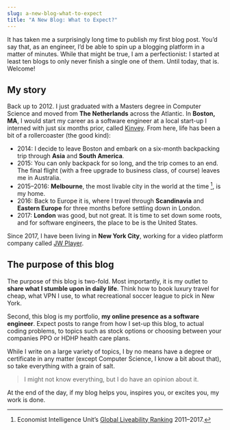```yaml
---
slug: a-new-blog-what-to-expect
title: "A New Blog: What to Expect?"
---
```

It has taken me a surprisingly long time to publish my first blog post. You’d say that, as an engineer, I’d be able to spin up a blogging platform in a matter of minutes. While that might be true, I am a perfectionist: I started at least ten blogs to only never finish a single one of them. Until today, that is. Welcome!
<!-- excerpt -->

## My story
Back up to 2012. I just graduated with a Masters degree in Computer Science and moved from **The Netherlands** across the Atlantic. In **Boston, MA**, I would start my career as a software engineer at a local start-up I interned with just six months prior, called [Kinvey][1]. From here, life has been a bit of a rollercoaster (the good kind):

* 2014: I decide to leave Boston and embark on a six-month backpacking trip through **Asia** and **South America**.
* 2015: You can only backpack for so long, and the trip comes to an end. The final flight (with a free upgrade to business class, of course) leaves me in Australia.
* 2015–2016: **Melbourne**, the most livable city in the world at the time [^1], is my home.
* 2016: Back to Europe it is, where I travel through **Scandinavia** and **Eastern Europe** for three months before settling down in London.
* 2017: **London** was good, but not great. It is time to set down some roots, and for software engineers, the place to be is the United States.

Since 2017, I have been living in **New York City**, working for a video platform company called [JW Player][2].

## The purpose of this blog
The purpose of this blog is two-fold. Most importantly, it is my outlet to **share what I stumble upon in daily life**. Think how to book luxury travel for cheap, what VPN I use, to what recreational soccer league to pick in New York.

Second, this blog is my portfolio, **my online presence as a software engineer**. Expect posts to range from how I set-up this blog, to actual coding problems, to topics such as stock options or choosing between your companies PPO or HDHP health care plans.

While I write on a large variety of topics, I by no means have a degree or certificate in any matter (except Computer Science, I know a bit about that), so take everything with a grain of salt.

> I might not know everything, but I do have an opinion about it.

At the end of the day, if my blog helps you, inspires you, or excites you, my work is done.

[1]: https://www.kinvey.com
[2]: https://www.jwplayer.com

[^1]: Economist Intelligence Unit’s [Global Liveability Ranking](https://www.eiu.com/topic/liveability) 2011–2017.
